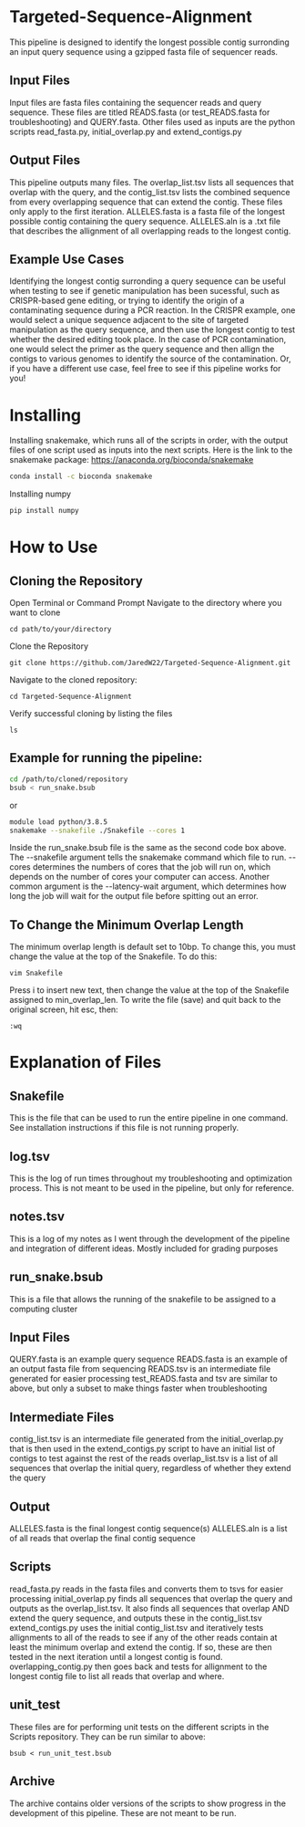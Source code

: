 # Targeted-Sequence-Alignment
This pipeline is designed to identify the longest possible contig surronding an input query sequence using a gzipped fasta file of sequencer reads. 
## Input Files
Input files are fasta files containing the sequencer reads and query sequence. These files are titled READS.fasta (or test_READS.fasta for troubleshooting) and QUERY.fasta. Other files used as inputs are the python scripts read_fasta.py, initial_overlap.py and extend_contigs.py
## Output Files
This pipeline outputs many files. The overlap_list.tsv lists all sequences that overlap with the query, and the contig_list.tsv lists the combined sequence from every overlapping sequence that can extend the contig. These files only apply to the first iteration. ALLELES.fasta is a fasta file of the longest possible contig containing the query sequence. ALLELES.aln is a .txt file that describes the allignment of all overlapping reads to the longest contig. 
## Example Use Cases
Identifying the longest contig surronding a query sequence can be useful when testing to see if genetic manipulation has been sucessful, such as CRISPR-based gene editing, or trying to identify the origin of a contaminating sequence during a PCR reaction. In the CRISPR example, one would select a unique sequence adjacent to the site of targeted manipulation as the query sequence, and then use the longest contig to test whether the desired editing took place. In the case of PCR contamination, one would select the primer as the query sequence and then allign the contigs to various genomes to identify the source of the contamination. Or, if you have a different use case, feel free to see if this pipeline works for you!
# Installing 
Installing snakemake, which runs all of the scripts in order, with the output files of one script used as inputs into the next scripts. Here is the link to the snakemake package: https://anaconda.org/bioconda/snakemake
```bash
conda install -c bioconda snakemake
```
Installing numpy
```bash
pip install numpy
```

# How to Use
## Cloning the Repository
Open Terminal or Command Prompt
Navigate to the directory where you want to clone
```
cd path/to/your/directory
```
Clone the Repository
```
git clone https://github.com/JaredW22/Targeted-Sequence-Alignment.git
```
Navigate to the cloned repository:
```
cd Targeted-Sequence-Alignment
```
Verify successful cloning by listing the files
```
ls
```

## Example for running the pipeline:
```bash
cd /path/to/cloned/repository
bsub < run_snake.bsub
```
or
```bash
module load python/3.8.5
snakemake --snakefile ./Snakefile --cores 1
```
Inside the run_snake.bsub file is the same as the second code box above. The --snakefile argument tells the snakemake command which file to run. --cores determines the numbers of cores that the job will run on, which depends on the number of cores your computer can access. Another common argument is the --latency-wait argument, which determines how long the job will wait for the output file before spitting out an error. 
## To Change the Minimum Overlap Length
The minimum overlap length is default set to 10bp. To change this, you must change the value at the top of the Snakefile. To do this:
```
vim Snakefile
```
Press i to insert new text, then change the value at the top of the Snakefile assigned to min_overlap_len. To write the file (save) and quit back to the original screen, hit esc, then:
```
:wq
```
# Explanation of Files
## Snakefile
This is the file that can be used to run the entire pipeline in one command. See installation instructions if this file is not running properly.
## log.tsv
This is the log of run times throughout my troubleshooting and optimization process. This is not meant to be used in the pipeline, but only for reference. 
## notes.tsv
This is a log of my notes as I went through the development of the pipeline and integration of different ideas. Mostly included for grading purposes 
## run_snake.bsub
This is a file that allows the running of the snakefile to be assigned to a computing cluster 

## Input Files
QUERY.fasta is an example query sequence
READS.fasta is an example of an output fasta file from sequencing 
READS.tsv is an intermediate file generated for easier processing 
test_READS.fasta and tsv are similar to above, but only a subset to make things faster when troubleshooting 

## Intermediate Files
contig_list.tsv is an intermediate file generated from the initial_overlap.py that is then used in the extend_contigs.py script to have an initial list of contigs to test against the rest of the reads
overlap_list.tsv is a list of all sequences that overlap the initial query, regardless of whether they extend the query 

## Output
ALLELES.fasta is the final longest contig sequence(s)
ALLELES.aln is a list of all reads that overlap the final contig sequence 

## Scripts
read_fasta.py reads in the fasta files and converts them to tsvs for easier processing 
initial_overlap.py finds all sequences that overlap the query and outputs as the overlap_list.tsv. It also finds all sequences that overlap AND extend the query sequence, and outputs these in the contig_list.tsv
extend_contigs.py uses the initial contig_list.tsv and iteratively tests allignments to all of the reads to see if any of the other reads contain at least the minimum overlap and extend the contig. If so, these are then tested in the next iteration until a longest contig is found. 
overlapping_contig.py then goes back and tests for allignment to the longest contig file to list all reads that overlap and where. 

## unit_test
These files are for performing unit tests on the different scripts in the Scripts repository. They can be run similar to above: 
```
bsub < run_unit_test.bsub
```
## Archive
The archive contains older versions of the scripts to show progress in the development of this pipeline. These are not meant to be run. 
